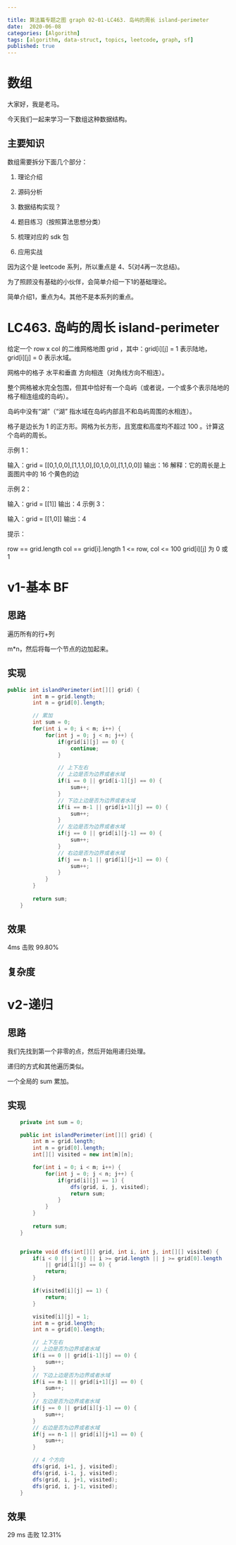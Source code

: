 ```yaml
---

title: 算法篇专题之图 graph 02-01-LC463. 岛屿的周长 island-perimeter
date:  2020-06-08
categories: [Algorithm]
tags: [algorithm, data-struct, topics, leetcode, graph, sf]
published: true
---
```



# 数组

大家好，我是老马。

今天我们一起来学习一下数组这种数据结构。

## 主要知识

数组需要拆分下面几个部分：

1. 理论介绍

2. 源码分析

3. 数据结构实现？

4. 题目练习（按照算法思想分类）

5. 梳理对应的 sdk 包

6. 应用实战

因为这个是 leetcode 系列，所以重点是 4、5(对4再一次总结)。

为了照顾没有基础的小伙伴，会简单介绍一下1的基础理论。

简单介绍1，重点为4。其他不是本系列的重点。

# LC463. 岛屿的周长 island-perimeter

给定一个 row x col 的二维网格地图 grid ，其中：grid[i][j] = 1 表示陆地， grid[i][j] = 0 表示水域。

网格中的格子 水平和垂直 方向相连（对角线方向不相连）。

整个网格被水完全包围，但其中恰好有一个岛屿（或者说，一个或多个表示陆地的格子相连组成的岛屿）。

岛屿中没有“湖”（“湖” 指水域在岛屿内部且不和岛屿周围的水相连）。

格子是边长为 1 的正方形。网格为长方形，且宽度和高度均不超过 100 。计算这个岛屿的周长。 

示例 1：

输入：grid = [[0,1,0,0],[1,1,1,0],[0,1,0,0],[1,1,0,0]]
输出：16
解释：它的周长是上面图片中的 16 个黄色的边

示例 2：

输入：grid = [[1]]
输出：4
示例 3：

输入：grid = [[1,0]]
输出：4
 

提示：

row == grid.length
col == grid[i].length
1 <= row, col <= 100
grid[i][j] 为 0 或 1

# v1-基本 BF

## 思路

遍历所有的行+列

m*n，然后将每一个节点的边加起来。

## 实现

```java
public int islandPerimeter(int[][] grid) {
        int m = grid.length;
        int n = grid[0].length;

        // 累加
        int sum = 0;
        for(int i = 0; i < m; i++) {
            for(int j = 0; j < n; j++) {
                if(grid[i][j] == 0) {
                    continue;
                }

                // 上下左右
                // 上边是否为边界或者水域
                if(i == 0 || grid[i-1][j] == 0) {
                    sum++;
                }
                // 下边上边是否为边界或者水域
                if(i == m-1 || grid[i+1][j] == 0) {
                    sum++;
                }
                // 左边是否为边界或者水域
                if(j == 0 || grid[i][j-1] == 0) {
                    sum++;
                }
                // 右边是否为边界或者水域
                if(j == n-1 || grid[i][j+1] == 0) {
                    sum++;
                }
            }
        }
        
        return sum;
    }
```


## 效果

4ms 击败 99.80%

## 复杂度

# v2-递归

## 思路

我们先找到第一个非零的点，然后开始用递归处理。

递归的方式和其他遍历类似。

一个全局的 sum 累加。

## 实现

```java
    private int sum = 0;

    public int islandPerimeter(int[][] grid) {
        int m = grid.length;
        int n = grid[0].length;
        int[][] visited = new int[m][n];

        for(int i = 0; i < m; i++) {
            for(int j = 0; j < n; j++) {
                if(grid[i][j] == 1) {
                    dfs(grid, i, j, visited);
                    return sum;
                }        
            }
        }
        
        return sum;
    }


    private void dfs(int[][] grid, int i, int j, int[][] visited) {
        if(i < 0 || j < 0 || i >= grid.length || j >= grid[0].length
            || grid[i][j] == 0) {
            return;
        }

        if(visited[i][j] == 1) {
            return;
        }

        visited[i][j] = 1;
        int m = grid.length;
        int n = grid[0].length;

        // 上下左右
        // 上边是否为边界或者水域
        if(i == 0 || grid[i-1][j] == 0) {
            sum++;
        }
        // 下边上边是否为边界或者水域
        if(i == m-1 || grid[i+1][j] == 0) {
            sum++;
        }
        // 左边是否为边界或者水域
        if(j == 0 || grid[i][j-1] == 0) {
            sum++;
        }
        // 右边是否为边界或者水域
        if(j == n-1 || grid[i][j+1] == 0) {
            sum++;
        }

        // 4 个方向
        dfs(grid, i+1, j, visited);
        dfs(grid, i-1, j, visited);
        dfs(grid, i, j+1, visited);
        dfs(grid, i, j-1, visited);
    }
```

## 效果

29 ms 击败 12.31%

